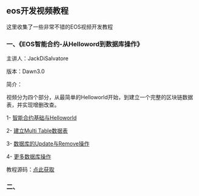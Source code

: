 ## eos开发视频教程
这里收集了一些非常不错的EOS视频开发教程

### 一、《EOS智能合约-从Helloword到数据库操作》
主讲人：JackDiSalvatore

版本：Dawn3.0

简介：

视频分为四个部分，从最简单的Helloworld开始，到建立一个完整的区块链数据表，并实现增删改查。

1- [智能合约基础与Helloworld](https://www.youtube.com/watch?v=DYIjxG00tv4&t=201s)

2- [建立Multi Table数据表](https://www.youtube.com/watch?v=PamSV-WGcZo)

3- [数据库的Update与Remove操作](https://www.youtube.com/watch?v=F4WjcZulY3c)

4- [更多数据库操作](https://www.youtube.com/watch?v=VcpheeG0SqI&t=6s)

教程源码：[点此获取](https://github.com/JackDiSalvatore/shared_contracts/tree/master/my_tutorials/newapp1)

### 二、
